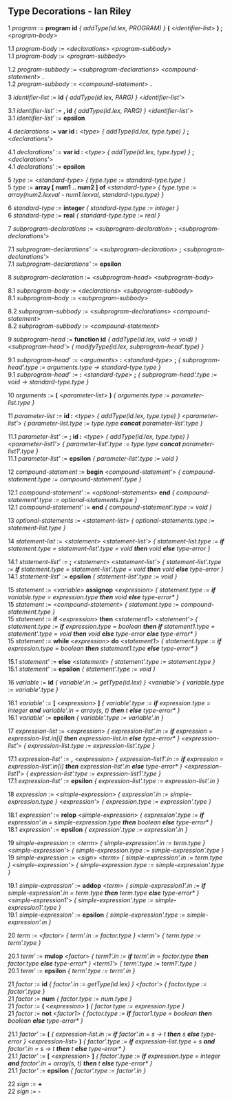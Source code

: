 ## Type Decorations - Ian Riley

1 _program_ := **program id** _{ addType(id.lex, PROGRAM) }_ **(** <_identifier-list_> **) ;** <_program-body_>

1.1 _program-body_ := <_declarations_> <_program-subbody_> <br>
1.1 _program-body_ := <_program-subbody_>

1.2 _program-subbody_ := <_subprogram-declarations_> <_compound-statement_> **.** <br>
1.2 _program-subbody_ := <_compound-statement_> **.**

3 _identifier-list_ := **id** _{ addType(id.lex, PARG) }_ <_identifier-list'_>

3.1 _identifier-list'_ := **, id** _{ addType(id.lex, PARG) }_ <_identifier-list'_> <br>
3.1 _identifier-list'_ := **epsilon**

4 _declarations_ := **var id :** <_type_> _{ addType(id.lex, type.type) }_ **;** <_declarations'_>

4.1 _declarations'_ := **var id :** <_type_> _{ addType(id.lex, type.type) }_ **;** <_declarations'_> <br>
4.1 _declarations'_ := **epsilon**

5 _type_ := <_standard-type_> _{ type.type := standard-type.type }_ <br>
5 _type_ := **array [ num1 .. num2 ] of** <_standard-type_> _{ type.type := array(num2.lexval - num1.lexval, standard-type.type) }_

6 _standard-type_ := **integer** _{ standard-type.type := integer }_ <br>
6 _standard-type_ := **real** _{ standard-type.type := real }_

7 _subprogram-declarations_ := <_subprogram-declaration_> **;** <_subprogram-declarations'_>

7.1 _subprogram-declarations'_ := <_subprogram-declaration_> **;** <_subprogram-declarations'_> <br>
7.1 _subprogram-declarations'_ := **epsilon**

8 _subprogram-declaration_ := <_subprogram-head_> <_subprogram-body_>

8.1 _subprogram-body_ := <_declarations_> <_subprogram-subbody_> <br>
8.1 _subprogram-body_ := <_subprogram-subbody_>

8.2 _subprogram-subbody_ := <_subprogram-declarations_> <_compound-statement_> <br>
8.2 _subprogram-subbody_ := <_compound-statement_>

9 _subprogram-head_ := **function id** _{ addType(id.lex, void -> void) }_ <_subprogram-head'_> _{ modifyType(id.lex, subprogram-head'.type) }_

9.1 _subprogram-head'_ := <_arguments_> **:** <_standard-type_> **;** _{ subprogram-head'.type := arguments.type -> standard-type.type }_ <br>
9.1 _subprogram-head'_ := **:** <_standard-type_> **;** _{ subprogram-head'.type := void -> standard-type.type }_

10 _arguments_ := **(** <_parameter-list_> **)** _{ arguments.type := parameter-list.type }_

11 _parameter-list_ := **id :** <_type_> _{ addType(id.lex, type.type) }_ <_parameter-list'_> _{ parameter-list.type := type.type **concat** parameter-list'.type }_

11.1 _parameter-list'_ := **; id :** <_type_> _{ addType(id.lex, type.type) }_ <_parameter-list1'_> _{ parameter-list'.type := type.type **concat** parameter-list1'.type }_ <br>
11.1 _parameter-list'_ := **epsilon** _{ parameter-list'.type := void }_

12 _compound-statement_ := **begin** <_compound-statement'_> _{ compound-statement.type := compound-statement'.type }_

12.1 _compound-statement'_ := <_optional-statements_> **end** _{ compound-statement'.type := optional-statements.type }_ <br>
12.1 _compound-statement'_ := **end** _{ compound-statement'.type := void }_

13 _optional-statements_ := <_statement-list_> _{ optional-statements.type := statement-list.type }_

14 _statement-list_ := <_statement_> <_statement-list'_> _{ statement-list.type := **if** statement.type = statement-list'.type = void **then** void **else** type-error }_

14.1 _statement-list'_ := **;** <_statement_> <_statement-list'_> _{ statement-list'.type := **if** statement.type = statement-list'.type = void **then** void **else** type-error }_ <br>
14.1 _statement-list'_ := **epsilon** _{ statement-list'.type := void }_

15 _statement_ := <_variable_> **assignop** <_expression_> _{ statement.type := **if** variable.type = expression.type **then** void **else** type-error* }_ <br>
15 _statement_ := <_compound-statement_> _{ statement.type := compound-statement.type }_ <br>
15 _statement_ := **if** <_expression_> **then** <_statement1_> <_statement'_> _{ statement.type := **if** expression.type = boolean **then** **if** statement1.type = statement'.type = void **then** void **else** type-error **else** type-error* }_ <br>
15 _statement_ := **while** <_expression_> **do** <_statement1_> _{ statement.type := **if** expression.type = boolean **then** statement1.type **else** type-error* }_

15.1 _statement'_ := **else** <_statement_> _{ statement'.type := statement.type }_ <br>
15.1 _statement'_ := **epsilon** _{ statement'.type := void }_

16 _variable_ := **id** _{ variable'.in := getType(id.lex) }_ <_variable'_> _{ variable.type := variable'.type }_

16.1 _variable'_ := **[** <_expression_> **]** _{ variable'.type := **if** expression.type = integer **and** variable'.in = array(s, t) **then** t **else** type-error* }_ <br>
16.1 _variable'_ := **epsilon** _{ variable'.type := variable'.in }_

17 _expression-list_ := <_expression_> _{ expression-list'.in := **if** expression = expression-list.in[i] **then** expression-list.in **else** type-error* }_ <_expression-list'_> _{ expression-list.type := expression-list'.type }_

17.1 _expression-list'_ := **,** <_expression_> _{ expression-list1'.in := **if** expression = expression-list'.in[i] **then** expression-list'.in **else** type-error* }_ <_expression-list1'_> _{ expression-list'.type := expression-list1'.type }_ <br>
17.1 _expression-list'_ := **epsilon** _{ expression-list'.type := expression-list'.in }_

18 _expression_ := <_simple-expression_> _{ expression'.in := simple-expression.type }_ <_expression'_> _{ expression.type := expression'.type }_

18.1 _expression'_ := **relop** <_simple-expression_> _{ expression'.type := **if** expression'.in = simple-expression.type **then** boolean **else** type-error* }_ <br>
18.1 _expression'_ := **epsilon** _{ expression'.type := expression'.in }_

19 _simple-expression_ := <_term_> _{ simple-expression'.in := term.type }_ <_simple-expression'_> _{ simple-expression.type := simple-expression'.type }_ <br>
19 _simple-expression_ := <_sign_> <_term_> _{ simple-expression'.in := term.type }_ <_simple-expression'_> _{ simple-expression.type := simple-expression'.type }_

19.1 _simple-expression'_ := **addop** <_term_> _{ simple-expression1'.in := **if** simple-expression'.in = term.type **then** term.type **else** type-error* }_ <_simple-expression1'_> _{ simple-expression'.type := simple-expression1'.type }_ <br>
19.1 _simple-expression'_ := **epsilon** _{ simple-expression'.type := simple-expression'.in }_

20 _term_ := <_factor_> _{ term'.in := factor.type }_ <_term'_> _{ term.type := term'.type }_

20.1 _term'_ := **mulop** <_factor_> _{ term1'.in := **if** term'.in = factor.type **then** factor.type **else** type-error* }_ <_term1'_> _{ term'.type := term1'.type }_ <br>
20.1 _term'_ := **epsilon** _{ term'.type := term'.in }_

21 _factor_ := **id** _{ factor'.in := getType(id.lex) }_ <_factor'_> _{ factor.type := factor'.type }_ <br>
21 _factor_ := **num** _{ factor.type := num.type }_ <br>
21 _factor_ := **(** <_expression_> **)** _{ factor.type := expression.type }_ <br>
21 _factor_ := **not** <_factor1_> _{ factor.type := **if** factor1.type = boolean **then** boolean **else** type-error* }_ 

21.1 _factor'_ := **(** _{ expression-list.in := **if** factor'.in = s -> t **then** s **else** type-error }_ <_expression-list_> **)** _{ factor'.type := **if** expression-list.type = s **and** factor'.in = s -> t **then** t **else** type-error* }_ <br>
21.1 _factor'_ := **[** <_expression_> **]** _{ factor'.type := **if** expression.type = integer **and** factor'.in = array(s, t) **then** t **else** type-error* }_ <br>
21.1 _factor'_ := **epsilon** _{ factor'.type := factor'.in }_

22 _sign_ := **+** <br>
22 _sign_ := **-**
